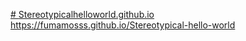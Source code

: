 [# <a href="Stereotypicalhelloworld.github.io">Stereotypicalhelloworld.github.io</a>
](https://fumamosss.github.io/Stereotypical-hello-world)https://fumamosss.github.io/Stereotypical-hello-world

